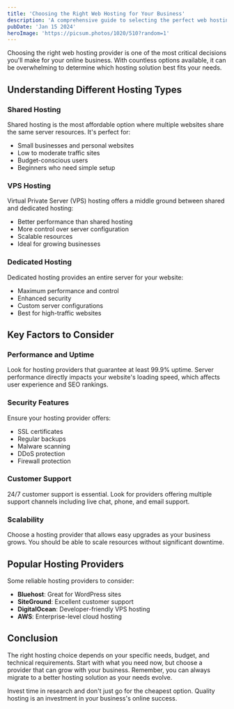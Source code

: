 ```yaml
---
title: 'Choosing the Right Web Hosting for Your Business'
description: 'A comprehensive guide to selecting the perfect web hosting solution for your business needs, covering shared, VPS, and dedicated hosting options.'
pubDate: 'Jan 15 2024'
heroImage: 'https://picsum.photos/1020/510?random=1'
---
```


Choosing the right web hosting provider is one of the most critical decisions you'll make for your online business. With countless options available, it can be overwhelming to determine which hosting solution best fits your needs.

## Understanding Different Hosting Types

### Shared Hosting
Shared hosting is the most affordable option where multiple websites share the same server resources. It's perfect for:
- Small businesses and personal websites
- Low to moderate traffic sites
- Budget-conscious users
- Beginners who need simple setup

### VPS Hosting
Virtual Private Server (VPS) hosting offers a middle ground between shared and dedicated hosting:
- Better performance than shared hosting
- More control over server configuration
- Scalable resources
- Ideal for growing businesses

### Dedicated Hosting
Dedicated hosting provides an entire server for your website:
- Maximum performance and control
- Enhanced security
- Custom server configurations
- Best for high-traffic websites

## Key Factors to Consider

### Performance and Uptime
Look for hosting providers that guarantee at least 99.9% uptime. Server performance directly impacts your website's loading speed, which affects user experience and SEO rankings.

### Security Features
Ensure your hosting provider offers:
- SSL certificates
- Regular backups
- Malware scanning
- DDoS protection
- Firewall protection

### Customer Support
24/7 customer support is essential. Look for providers offering multiple support channels including live chat, phone, and email support.

### Scalability
Choose a hosting provider that allows easy upgrades as your business grows. You should be able to scale resources without significant downtime.

## Popular Hosting Providers

Some reliable hosting providers to consider:
- **Bluehost**: Great for WordPress sites
- **SiteGround**: Excellent customer support
- **DigitalOcean**: Developer-friendly VPS hosting
- **AWS**: Enterprise-level cloud hosting

## Conclusion

The right hosting choice depends on your specific needs, budget, and technical requirements. Start with what you need now, but choose a provider that can grow with your business. Remember, you can always migrate to a better hosting solution as your needs evolve.

Invest time in research and don't just go for the cheapest option. Quality hosting is an investment in your business's online success.